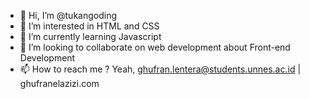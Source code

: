 - 👋 Hi, I’m @tukangoding
- 👀 I’m interested in HTML and CSS
- 🌱 I’m currently learning Javascript
- 💞️ I’m looking to collaborate on web development about Front-end Development
- 📫 How to reach me ? Yeah, ghufran.lentera@students.unnes.ac.id | ghufranelazizi.com

<!---
tukangoding/tukangoding is a ✨ special ✨ repository because its `README.md` (this file) appears on your GitHub profile.
You can click the Preview link to take a look at your changes.
--->
